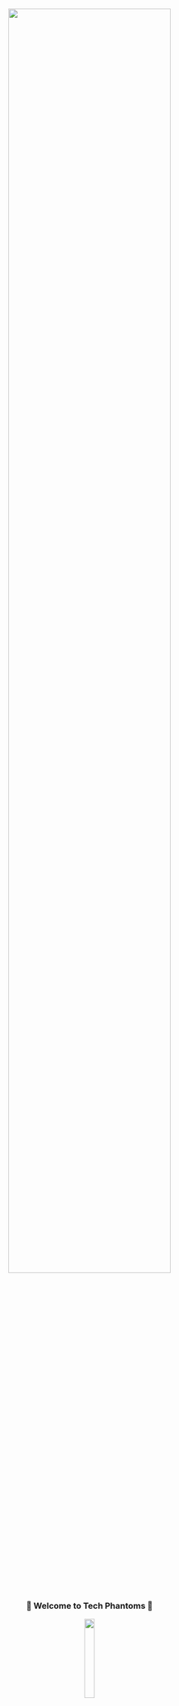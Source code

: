 <h1 align="center">
  <img src="https://raw.githubusercontent.com/Tech-Phantoms/community/main/assets/banner1.png" width="80%" />
</h1>

<h3 align="center">
🎉 Welcome to Tech Phantoms 🎉
</h3>
<p align = "center">
<img width="20%" src="https://user-images.githubusercontent.com/53480076/144970173-0cdc7bd7-1aa6-4452-a4cf-5cff38540d32.png" />
</p>
<div align="center">
<a href="https://discord.apihacks.co/"><img src="https://img.shields.io/discord/848276970851926036.svg?logo=discord&colorB=7289DA" /></a>
<a href="https://twitter.com/tech_phantoms"><img src="https://img.shields.io/badge/Twitter-Tech%20Phantoms-blue?logo=twitter&logoColor=blue&color=blue"/></a>
<a href="https://www.linkedin.com/company/techphantoms/"><img src="https://img.shields.io/badge/LinkedIn-Tech%20Phantoms-blue?logo=linkedin&logoColor=blue&color=darkcyan" /></a>
<a href="https://www.instagram.com/tech_phantoms/"><img src="https://img.shields.io/badge/Instagram-Tech%20Phantoms-red?logo=instagram&logoColor=red&color=red" /></a>
</div>

<br>

---

<h2 align="center"> 📜 About us </h2>

Tech Phantoms is an open source community run by awesome students and early careers from our community. We hang out to share our knowledge and to build cool projects. We help each other with our doubts and also run community calls, resume reviews, and much more 🚀 Come hang out with us and let's make open source a better place 🔥 Join to our [Discord](https://discord.apihacks.co/) community and follow us on [Twitter](https://twitter.com/tech_phantoms) to stay tuned about new announcements, projects, and much more. 💥

We hope to see you there! 😁

<h2 align="center"> 🤔 How can I join the Tech Phantoms GitHub organization? </h2>

Yeah, you heard right: we would love if you join our community! 🙌 To join **Tech Phantoms**, fill in this [issue](https://github.com/Tech-Phantoms/community/issues/new?assignees=&labels=github-invitation&template=invitation.yml&title=Please+invite+me+to+the+GitHub+Community+Organization) form and open it. After that, you should make your membership public so everyone can know you're part of **Tech Phantoms**!

<br/><br/>

---

<h3 align="center">📢 How to make your organization membership public</h3>
<p>
<img width="251" alt="image" src="https://user-images.githubusercontent.com/53480076/141053581-aa334c3d-8c57-460f-9658-3766071c20d5.png"></p>

<details>
   <summary>
     Let's do it! 🚀
  </summary>
  <br/>

1. Go to our organization page https://github.com/Tech-Phantoms
2. Click on the "View All" text

<img width="1286" alt="image" src="https://user-images.githubusercontent.com/53480076/141054037-43e84507-bfc0-4037-83db-1817d85ef2b4.png">
<br/><br/>
3. Click on the "public" button<br/><br/>
<img width="1319" alt="image" src="https://user-images.githubusercontent.com/53480076/141054514-e9d85aec-89bb-4f7b-a665-d9d627d35d28.png">
<br/>
<br/>

That's it! Now your profile in the organization is visible to anyone! 🎉\
You can make your membership private at anytime and as many times as you want.
  
<i>Optional: 📜 To know more about managing organization\
memberships, you can head over to the <a href="https://docs.github.com/en/github/setting-up-and-managing-your-github-user-account/managing-your-membership-in-organizations/publicizing-or-hiding-organization-membership">GitHub Docs</a></i>

</details>

## Sponsors

We are constantly helping students in getting upskilled in open source way. And they believe our mission. A big shoutout to our sponsors.
<div style="display:flex;justify-content:center">
<img width="20%" src="https://user-images.githubusercontent.com/53480076/144970173-0cdc7bd7-1aa6-4452-a4cf-5cff38540d32.png" />
<image width="20%" src="https://user-images.githubusercontent.com/53480076/143679576-83355d9d-5172-4eba-9083-830a0fcfc434.png"/>
<image width="20%" src="https://user-images.githubusercontent.com/53480076/143771523-929243a8-af98-49c2-8a80-5aa000b40838.png" />
</div>
